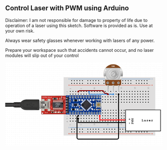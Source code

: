## Control Laser with PWM using Arduino

Disclaimer: I am not responsible for damage to property of life due to operation of a laser using this sketch. Software is provided as is. Use at your own risk.

Always wear safety glasses whenever working with lasers of any power.

Prepare your workspace such that accidents cannot occur, and no laser modules will slip out of your control

![Schematic](Schematic.png)